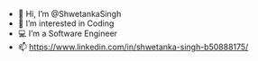 - 👋 Hi, I’m @ShwetankaSingh
- 👀 I’m interested in Coding
- 💻 I’m a Software Engineer
- 📫 https://www.linkedin.com/in/shwetanka-singh-b50888175/

<!---
ShwetankaSingh/ShwetankaSingh is a ✨ special ✨ repository because its `README.md` (this file) appears on your GitHub profile.
You can click the Preview link to take a look at your changes.
--->
